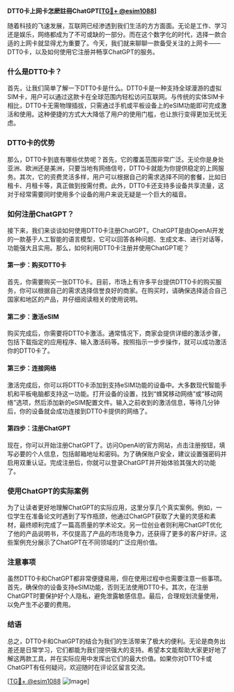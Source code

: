 **DTT0卡上网卡怎麽註冊ChatGPT[[TG💪+ @esim1088](https://t.me/s/esim1088)]**

随着科技的飞速发展，互联网已经渗透到我们生活的方方面面。无论是工作、学习还是娱乐，网络都成为了不可或缺的一部分。而在这个数字化的时代，选择一款合适的上网卡就显得尤为重要了。今天，我们就来聊聊一款备受关注的上网卡——DTT0卡，以及如何使用它注册并畅享ChatGPT的服务。

### 什么是DTT0卡？

首先，让我们简单了解一下DTT0卡是什么。DTT0卡是一种支持全球漫游的虚拟SIM卡，用户可以通过这款卡在全球范围内轻松访问互联网。与传统的实体SIM卡相比，DTT0卡无需物理插拔，只需通过手机或平板设备上的eSIM功能即可完成激活和使用。这种便捷的方式大大降低了用户的使用门槛，也让旅行变得更加无忧无虑。

### DTT0卡的优势

那么，DTT0卡到底有哪些优势呢？首先，它的覆盖范围非常广泛。无论你是身处亚洲、欧洲还是美洲，只要当地有网络信号，DTT0卡就能为你提供稳定的上网服务。其次，它的资费灵活多样，用户可以根据自己的需求选择不同的套餐，比如日租卡、月租卡等，真正做到按需付费。此外，DTT0卡还支持多设备共享流量，这对于经常需要同时使用多个设备的用户来说无疑是一个巨大的福音。

### 如何注册ChatGPT？

接下来，我们来谈谈如何使用DTT0卡注册ChatGPT。ChatGPT是由OpenAI开发的一款基于人工智能的语言模型，它可以回答各种问题、生成文本、进行对话等，功能强大且实用。那么，如何利用DTT0卡注册并使用ChatGPT呢？

#### 第一步：购买DTT0卡

首先，你需要购买一张DTT0卡。目前，市场上有许多平台提供DTT0卡的购买服务，你可以根据自己的需求选择信誉良好的商家。在购买时，请确保选择适合自己国家和地区的产品，并仔细阅读相关的使用说明。

#### 第二步：激活eSIM

购买完成后，你需要将DTT0卡激活。通常情况下，商家会提供详细的激活步骤，包括下载指定的应用程序、输入激活码等。按照指示一步步操作，就可以成功激活你的DTT0卡了。

#### 第三步：连接网络

激活完成后，你可以将DTT0卡添加到支持eSIM功能的设备中。大多数现代智能手机和平板电脑都支持这一功能。打开设备的设置，找到“蜂窝移动网络”或“移动网络”选项，然后添加新的eSIM配置文件。输入之前收到的激活信息，等待几分钟后，你的设备就会成功连接到DTT0卡提供的网络了。

#### 第四步：注册ChatGPT

现在，你可以开始注册ChatGPT了。访问OpenAI的官方网站，点击注册按钮，填写必要的个人信息，包括邮箱地址和密码。为了确保账户安全，建议设置强密码并启用双重认证。完成注册后，你就可以登录ChatGPT并开始体验其强大的功能了。

### 使用ChatGPT的实际案例

为了让读者更好地理解ChatGPT的实际应用，这里分享几个真实案例。例如，一位学生在准备论文时遇到了写作瓶颈，他通过ChatGPT获取了大量的灵感和素材，最终顺利完成了一篇高质量的学术论文。另一位创业者则利用ChatGPT优化了他的产品说明书，不仅提高了产品的市场竞争力，还获得了更多的客户好评。这些案例充分展示了ChatGPT在不同领域的广泛应用价值。

### 注意事项

虽然DTT0卡和ChatGPT都非常便捷易用，但在使用过程中也需要注意一些事项。首先，确保你的设备支持eSIM功能，否则无法使用DTT0卡。其次，在注册ChatGPT时要保护好个人隐私，避免泄露敏感信息。最后，合理规划流量使用，以免产生不必要的费用。

### 结语

总之，DTT0卡和ChatGPT的结合为我们的生活带来了极大的便利。无论是商务出差还是日常学习，它们都能为我们提供强大的支持。希望本文能帮助大家更好地了解这两款工具，并在实际应用中发挥出它们的最大价值。如果你对DTT0卡或ChatGPT有任何疑问，欢迎随时在评论区留言交流。

[[TG💪+ @esim1088](https://t.me/s/esim1088) ![Image](https://i.postimg.cc/4NQfJmqS/Snipaste-2025-05-13-00-14-12.png)]